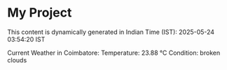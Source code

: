 # My Project

This content is dynamically generated in Indian Time (IST): 2025-05-24 03:54:20 IST


Current Weather in Coimbatore:
Temperature: 23.88 °C
Condition: broken clouds
